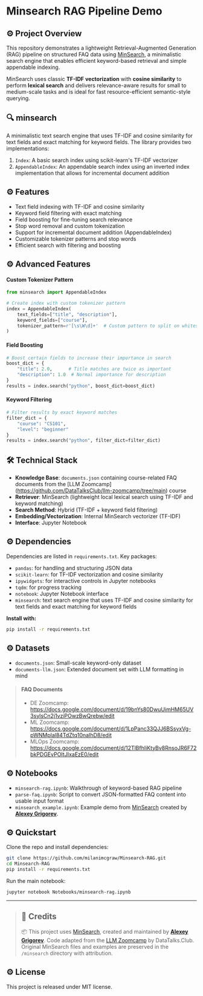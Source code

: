 # Minsearch RAG Pipeline Demo

## ⚙️ Project Overview          
This repository demonstrates a lightweight Retrieval-Augmented Generation (RAG) pipeline on structured FAQ data using [MinSearch](https://github.com/alexeygrigorev/minsearch), a minimalistic search engine that enables efficient keyword-based retrieval and simple appendable indexing.

MinSearch uses classic **TF-IDF vectorization** with **cosine similarity** to perform **lexical search** and delivers relevance-aware results for small to medium-scale tasks and is ideal for fast resource-efficient semantic-style querying.

## 🔍 minsearch
A minimalistic text search engine that uses TF-IDF and cosine similarity for text fields and exact matching for keyword fields. The library provides two implementations:

1. `Index`: A basic search index using scikit-learn's TF-IDF vectorizer
2. `AppendableIndex`: An appendable search index using an inverted index implementation that allows for incremental document addition

## ⚙️ Features
- Text field indexing with TF-IDF and cosine similarity
- Keyword field filtering with exact matching
- Field boosting for fine-tuning search relevance
- Stop word removal and custom tokenization
- Support for incremental document addition (AppendableIndex)
- Customizable tokenizer patterns and stop words
- Efficient search with filtering and boosting

## ⚙️ Advanced Features

#### Custom Tokenizer Pattern
```python
from minsearch import AppendableIndex

# Create index with custom tokenizer pattern
index = AppendableIndex(
    text_fields=["title", "description"],
    keyword_fields=["course"],
    tokenizer_pattern=r'[\s\W\d]+'  # Custom pattern to split on whitespace, non-word chars, and digits
)
```

#### Field Boosting
```python
# Boost certain fields to increase their importance in search
boost_dict = {
    "title": 2.0,      # Title matches are twice as important
    "description": 1.0  # Normal importance for description
}
results = index.search("python", boost_dict=boost_dict)
```

#### Keyword Filtering
```python
# Filter results by exact keyword matches
filter_dict = {
    "course": "CS101",
    "level": "beginner"
}
results = index.search("python", filter_dict=filter_dict)
```

## 🛠️ Technical Stack
- **Knowledge Base**: `documents.json` containing course-related FAQ documents from the [LLM Zoomcamp] (https://github.com/DataTalksClub/llm-zoomcamp/tree/main) course
- **Retriever**: MinSearch (lightweight local lexical search using TF-IDF and keyword matching)  
- **Search Method**: Hybrid (TF-IDF + keyword field filtering)  
- **Embedding/Vectorization**: Internal MinSearch vectorizer (TF-IDF)
- **Interface**: Jupyter Notebook   

## ⚙️ Dependencies
Dependencies are listed in `requirements.txt`. Key packages:

* `pandas`: for handling and structuring JSON data
* `scikit-learn`: for TF-IDF vectorization and cosine similarity
* `ipywidgets`: for interactive controls in Jupyter notebooks
* `tqdm`: for progress tracking
* `notebook`: Jupyter Notebook interface
* `minsearch`: text search engine that uses TF-IDF and cosine similarity for text fields and exact matching for keyword fields
  
**Install with:**

```bash
pip install -r requirements.txt
```

## ⚙️ Datasets
* `documents.json`: Small-scale keyword-only dataset
* `documents-llm.json`: Extended document set with LLM formatting in mind

> #### **FAQ Documents**
> * DE Zoomcamp: https://docs.google.com/document/d/19bnYs80DwuUimHM65UV3sylsCn2j1vziPOwzBwQrebw/edit
> * ML Zoomcamp: https://docs.google.com/document/d/1LpPanc33QJJ6BSsyxVg-pWNMplal84TdZtq10naIhD8/edit
> * MLOps Zoomcamp: https://docs.google.com/document/d/12TlBfhIiKtyBv8RnsoJR6F72bkPDGEvPOItJIxaEzE0/edit

## ⚙️ Notebooks
* `minsearch-rag.ipynb`: Walkthrough of keyword-based RAG pipeline
* `parse-faq.ipynb`: Script to convert JSON-formatted FAQ content into usable input format
* `minsearch_example.ipynb`: Example demo from [MinSearch](https://github.com/alexeygrigorev/minsearch) created by [**Alexey Grigorev**](https://github.com/alexeygrigorev).

## ⚙️ Quickstart
Clone the repo and install dependencies:

```bash
git clone https://github.com/milanimcgraw/Minsearch-RAG.git
cd Minsearch-RAG
pip install -r requirements.txt
````

Run the main notebook:

```bash
jupyter notebook Notebooks/minsearch-rag.ipynb
```
---
> ## 📌 Credits
> 📦 This project uses [MinSearch](https://github.com/alexeygrigorev/minsearch), created and maintained by [**Alexey Grigorev**](https://github.com/alexeygrigorev). Code adapted from the [LLM Zoomcamp](https://github.com/DataTalksClub/llm-zoomcamp/tree/main) by DataTalks.Club. Original MinSearch files and examples are preserved in the `/minsearch` directory with attribution.

## ⚙️ License
This project is released under MIT license. 



